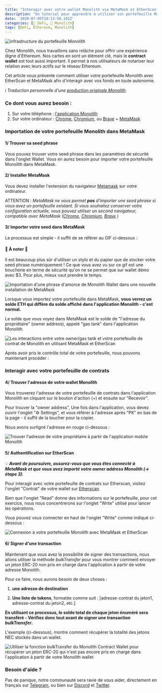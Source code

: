 ```yaml
---
title: "Interagir avec votre wallet Monolith via MetaMask et EtherScan" 
description: "Un tutoriel pour apprendre à utiliser son portefeuille Monolith avec MetaMask et EtherScan, utile pour interagir avec des tokens non supportés, ou en tant que processus de secours."
date: '2020-07-05T10:13:50.191Z'
categories: [🌌 DeFi, 👾 Monolith]
tags: [DeFi, Ethereum, Monolith]
---
```


![infrastructure du portefeuille Monolith](/img/2020/monolith-metamask-etherscan/cover.jpeg)

Chez Monolith, nous travaillons sans relâche pour offrir une expérience digne d'Ethereum. Nos cartes en sont un élément clé, mais le **contract wallet** est tout aussi important. Il permet à nos utilisateurs de notariser leur relation avec leurs actifs sur le réseau Ethereum.

Cet article vous présente comment utiliser votre portefeuille Monolith avec EtherScan et MetaMask afin d'interagir avec vos fonds en toute autonomie.

_ℹ Traduction personnelle d'une [production originale Monolith](https://medium.com/monolith/importing-using-your-monolith-wallet-with-metamask-and-etherscan-a22862283929)._

### Ce dont vous aurez besoin :

1. Sur votre téléphone : [l'application Monolith](https://monolith.app.link/ETH-IS-MONEY)
2. Sur votre ordinateur : [Chrome](https://www.google.com/chrome/), [Chromium](https://www.chromium.org/), ou [Brave](https://brave.com) + [MetaMask](https://metamask.io/)

### Importation de votre portefeuille Monolith dans MetaMask

#### 1/ Trouver sa seed phrase

Vous pouvez trouver votre seed phrase dans les paramètres de sécurité dans l'onglet Wallet. Vous en aurez besoin pour importer votre portefeuille Monolith dans MetaMask.

#### 2/ Installer MetaMask

Vous devez installer l'extension du navigateur [Metamask](http://metamask.io) sur votre ordinateur.

ATTENTION : _MetaMask ne vous permet **pas** d'importer une seed phrase si vous avez un portefeuille existant. Si vous souhaitez conserver votre configuration actuelle, vous pouvez utiliser un second navigateur, compatible avec MetaMask ([Chrome](https://www.google.com/chrome/), [Chromium](https://www.chromium.org/), [Brave](https://brave.com) )_

#### 3/ Importer votre seed dans MetaMask

Le processus est simple - il suffit de se référer au GIF ci-dessous :

#### 🚨 À noter 🚨

Il est beaucoup plus sûr d'utiliser un stylo et du papier que de stocker votre seed phrase numériquement ! Ce que vous avez vu sur ce gif est une boucherie en terme de sécurité qu'on ne se permet que sur wallet démo avec $3. Pour plus, mieux vaut prendre le temps.

![Importation d'une phrase d'amorce de Monolith Wallet dans une nouvelle installation de MetaMask](/img/2020/monolith-metamask-etherscan/1-import.gif)

Lorsque vous importez votre portefeuille dans MetaMask, **vous verrez un solde ETH qui diffère du solde affiché dans l'application Monolith - c'est normal.**

Le solde que vous voyez dans MetaMask est le solde de "l'adresse du propriétaire" (owner address), appelé "gas tank" dans l'application Monolith.

![Les interactions entre votre owner/gas tank et votre portefeuille de contrat de Monolith en utilisant MetaMask et EtherScan](/img/2020/monolith-metamask-etherscan/2-owner-address.png)

Après avoir pris le contrôle total de votre portefeuille, nous pouvons maintenant procéder :

### Interagir avec votre portefeuille de contrats

#### 4/ Trouver l'adresse de votre wallet Monolith

Vous trouverez l'adresse de votre portefeuille de contrats dans l'application Monolith en cliquant sur le bouton d'action (+) et ensuite sur "Recevoir".

Pour trouver la "owner address",  Une fois dans l'application, vous devez ouvrir l'onglet "⚙ Settings", et vous référer à l'adresse après "PK" en bas de la page - il suffit de la toucher pour la copier.

Nous avons surligné l'adresse en rouge ci-dessous :

![Trouver l'adresse de votre propriétaire à partir de l'application mobile Monolith](/img/2020/monolith-metamask-etherscan/3-trouver-son-owner.jpeg)

#### 5/ Authentification sur EtherScan

💡 **_Avant de poursuivre, assurez-vous que vous êtes connecté à MetaMask et que vous avez importé votre owner address Monolith (-> étape 3)._**

Pour interagir avec votre portefeuille de contrats sur Etherscan, visitez l'onglet "Contrat" de votre wallet sur [Etherscan](https://etherscan.io/). 

Bien que l'onglet "Read" donne des informations sur le portefeuille, pour cet exercice, nous nous concentrerons sur l'onglet "Write" utilisé pour lancer les opérations.

Vous pouvez vous connecter en haut de l'onglet "Write" comme indiqué ci-dessous :

![Connexion à votre portefeuille Monolith avec MetaMask et EtherScan](/img/2020/monolith-metamask-etherscan/4-authentication.gif)

#### 6/ Signer d'une transaction

Maintenant que vous avez la possibilité de signer des transactions, nous allons utiliser la méthode _bulkTransfer_ pour vous montrer comment envoyer un jeton ERC-20 non pris en charge dans l'application à partir de votre adresse Monolith.

Pour ce faire, nous aurons besoin de deux choses :

1. **une adresse de destination**

1. **Une liste de tokens**, formatée comme suit : [adresse-contrat du jeton1, adresse-contrat du jeton2, etc.]

**En utilisant ce processus, le solde total de chaque jeton énuméré sera transféré - Vérifiez donc tout avant de signer une transaction _bulkTransfer_.**

L'exemple (ci-dessous), montre comment récupérer la totalité des jetons NEC stockés dans un wallet.

![Utiliser la fonction *bulkTransfer* du Monolith Contract Wallet pour récupérer un jeton ERC-20 qui n'est pas encore pris en charge dans l'application à partir de votre Monolith wallet](/img/2020/monolith-metamask-etherscan/5-transaction.gif)

### Besoin d'aide ?

Pas de panique, notre communauté sera ravie de vous aider, directement en français sur [Telegram](https://t.me/Monolith_fr), ou bien sur [Discord](https://discord.gg/6UsVxu) et [Twitter](http://twitter.com/Monolith_web3).